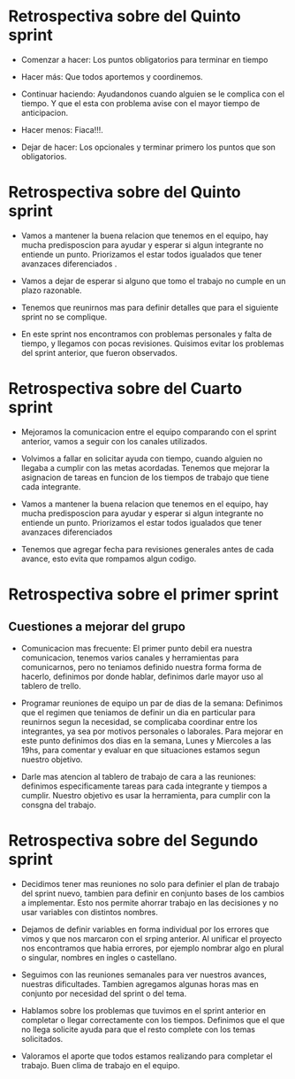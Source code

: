 # Retrospectiva sobre del Quinto sprint

* Comenzar a hacer: Los puntos obligatorios para terminar en tiempo

* Hacer más: Que todos aportemos y coordinemos.

* Continuar haciendo: Ayudandonos cuando alguien se le complica con el tiempo. Y que el esta con problema avise con el mayor tiempo de anticipacion.

* Hacer menos: Fiaca!!!. 

* Dejar de hacer: Los opcionales y terminar primero los puntos que son obligatorios. 



# Retrospectiva sobre del Quinto sprint

* Vamos a mantener la buena relacion que tenemos en el equipo, hay mucha predisposcion para ayudar y esperar si algun integrante no entiende un punto. Priorizamos el estar todos igualados que tener avanzaces diferenciados .

* Vamos a dejar de esperar si alguno que tomo el trabajo no cumple en un plazo razonable. 

* Tenemos que reunirnos mas para definir detalles que para el siguiente sprint no se complique. 

* En este sprint nos encontramos con problemas personales y falta de tiempo, y llegamos con pocas revisiones. Quisimos evitar los problemas del sprint anterior, que fueron observados.




# Retrospectiva sobre del Cuarto sprint

* Mejoramos la comunicacion entre el equipo comparando con el sprint anterior, vamos a seguir con los canales utilizados.

* Volvimos a fallar en solicitar ayuda con tiempo, cuando alguien no llegaba a cumplir con las metas acordadas. Tenemos que mejorar la asignacion de tareas en funcion de los tiempos de trabajo que tiene cada integrante. 

* Vamos a mantener la buena relacion que tenemos en el equipo, hay mucha predisposcion para ayudar y esperar si algun integrante no entiende un punto. Priorizamos el estar todos igualados que tener avanzaces diferenciados

* Tenemos que agregar fecha para revisiones generales antes de cada avance, esto evita que rompamos algun codigo. 



# Retrospectiva sobre el primer sprint

## Cuestiones a mejorar del grupo


* Comunicacion mas frecuente: El primer punto debil era nuestra comunicacion, tenemos varios canales y herramientas para comunicarnos, pero no teniamos definido nuestra forma forma de hacerlo, definimos por donde hablar, definimos darle mayor uso al tablero de trello. 


* Programar reuniones de equipo un par de dias de la semana: Definimos que el regimen que teniamos de definir un dia en particular para reunirnos segun la necesidad, se complicaba coordinar entre los integrantes, ya sea por motivos personales o laborales. Para mejorar en este punto definimos dos dias en la semana, Lunes y Miercoles a las 19hs, para comentar y evaluar en que situaciones estamos segun nuestro objetivo.


* Darle mas atencion al tablero de trabajo de cara a las reuniones: definimos especificamente tareas para cada integrante y tiempos a cumplir. Nuestro objetivo es usar la herramienta, para cumplir con la consgna del trabajo. 

# Retrospectiva sobre del Segundo sprint

* Decidimos tener mas reuniones no solo para definier el plan de trabajo del sprint nuevo, tambien para definir en conjunto bases de los cambios a implementar. Esto nos permite ahorrar trabajo en las decisiones y no usar variables con distintos nombres.

* Dejamos de definir variables en forma individual por los errores que vimos y que nos marcaron con el srping anterior. Al unificar el proyecto nos encontramos que habia errores, por ejemplo nombrar algo en plural o singular, nombres en ingles o castellano.

* Seguimos con las reuniones semanales para ver nuestros avances, nuestras dificultades.  Tambien agregamos algunas horas mas en conjunto por necesidad del sprint o del tema.

* Hablamos sobre los problemas que tuvimos en el sprint anterior en completar o llegar correctamente con los tiempos. Definimos que el que no llega solicite ayuda para que el resto complete con los temas solicitados.

* Valoramos el aporte que todos estamos realizando para completar el trabajo. Buen clima de trabajo en el equipo. 

